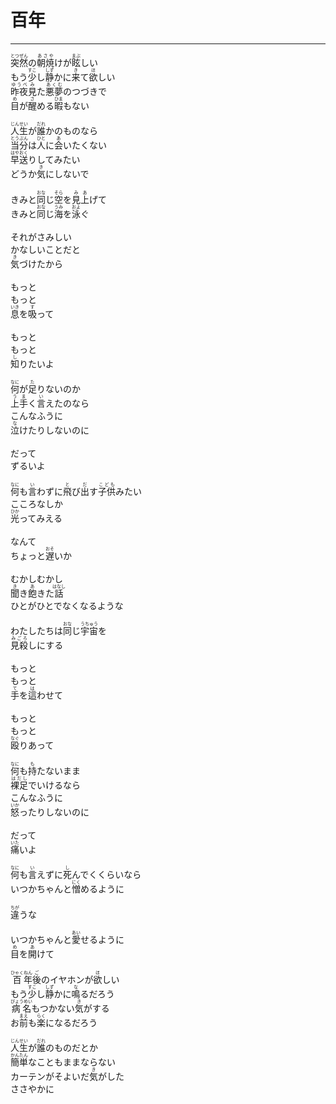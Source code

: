 # 百年
---
<lyric>
<ruby>突然<rt>とつぜん</rt></ruby>の<ruby>朝焼<rt>あさや</rt></ruby>けが<ruby>眩<rt>まぶ</rt></ruby>しい<br/>
もう<ruby>少<rt>すこ</rt></ruby>し<ruby>静<rt>しず</rt></ruby>かに<ruby>来<rt>き</rt></ruby>て<ruby>欲<rt>ほ</rt></ruby>しい<br/>
<ruby>昨夜<rt>ゆうべ</rt></ruby><ruby>見<rt>み</rt></ruby>た<ruby>悪夢<rt>あくむ</rt></ruby>のつづきで<br/>
<ruby>目<rt>め</rt></ruby>が<ruby>醒<rt>さ</rt></ruby>める<ruby>暇<rt>ひま</rt></ruby>もない<br/>
<br/>
<ruby>人生<rt>じんせい</rt></ruby>が<ruby>誰<rt>だれ</rt></ruby>かのものなら<br/>
<ruby>当分<rt>とうぶん</rt></ruby>は<ruby>人<rt>ひと</rt></ruby>に<ruby>会<rt>あ</rt></ruby>いたくない<br/>
<ruby>早送<rt>はやおく</rt></ruby>りしてみたい<br/>
どうか<ruby>気<rt>き</rt></ruby>にしないで<br/>
<br/>
きみと<ruby>同<rt>おな</rt></ruby>じ<ruby>空<rt>そら</rt></ruby>を<ruby>見上<rt>みあ</rt></ruby>げて<br/>
きみと<ruby>同<rt>おな</rt></ruby>じ<ruby>海<rt>うみ</rt></ruby>を<ruby>泳<rt>およ</rt></ruby>ぐ<br/>
<br/>
それがさみしい<br/>
かなしいことだと<br/>
<ruby>気<rt>き</rt></ruby>づけたから<br/>
<br/>
もっと<br/>
もっと<br/>
<ruby>息<rt>いき</rt></ruby>を<ruby>吸<rt>す</rt></ruby>って<br/>
<br/>
もっと<br/>
もっと<br/>
<ruby>知<rt>し</rt></ruby>りたいよ<br/>
<br/>
<ruby>何<rt>なに</rt></ruby>が<ruby>足<rt>た</rt></ruby>りないのか<br/>
<ruby>上手<rt>うま</rt></ruby>く<ruby>言<rt>い</rt></ruby>えたのなら<br/>
こんなふうに<br/>
<ruby>泣<rt>な</rt></ruby>けたりしないのに<br/>
<br/>
だって<br/>
ずるいよ<br/>
<br/>
<ruby>何<rt>なに</rt></ruby>も<ruby>言<rt>い</rt></ruby>わずに<ruby>飛<rt>と</rt></ruby>び<ruby>出<rt>だ</rt></ruby>す<ruby>子供<rt>こども</rt></ruby>みたい<br/>
こころなしか<br/>
<ruby>光<rt>ひか</rt></ruby>ってみえる<br/>
<br/>
なんて<br/>
ちょっと<ruby>遅<rt>おそ</rt></ruby>いか<br/>
<br/>
むかしむかし<br/>
<ruby>聞<rt>き</rt></ruby>き<ruby>飽<rt>あ</rt></ruby>きた<ruby>話<rt>はなし</rt></ruby><br/>
ひとがひとでなくなるような<br/>
<br/>
わたしたちは<ruby>同<rt>おな</rt></ruby>じ<ruby>宇宙<rt>うちゅう</rt></ruby>を<br/>
<ruby>見殺<rt>みごろ</rt></ruby>しにする<br/>
<br/>
もっと<br/>
もっと<br/>
<ruby>手<rt>て</rt></ruby>を<ruby>這<rt>は</rt></ruby>わせて<br/>
<br/>
もっと<br/>
もっと<br/>
<ruby>殴<rt>なぐ</rt></ruby>りあって<br/>
<br/>
<ruby>何<rt>なに</rt></ruby>も<ruby>持<rt>も</rt></ruby>たないまま<br/>
<ruby>裸足<rt>はだし</rt></ruby>でいけるなら<br/>
こんなふうに<br/>
<ruby>怒<rt>いか</rt></ruby>ったりしないのに<br/>
<br/>
だって<br/>
<ruby>痛<rt>いた</rt></ruby>いよ<br/>
<br/>
<ruby>何<rt>なに</rt></ruby>も<ruby>言<rt>い</rt></ruby>えずに<ruby>死<rt>し</rt></ruby>んでくくらいなら<br/>
いつかちゃんと<ruby>憎<rt>にく</rt></ruby>めるように<br/>
<br/>
<ruby>違<rt>ちが</rt></ruby>うな<br/>
<br/>
いつかちゃんと<ruby>愛<rt>あい</rt></ruby>せるように<br/>
<ruby>目<rt>め</rt></ruby>を<ruby>開<rt>あ</rt></ruby>けて<br/>
<br/>
<ruby>百<rt>ひゃく</rt></ruby><ruby>年<rt>ねん</rt></ruby><ruby>後<rt>ご</rt></ruby>のイヤホンが<ruby>欲<rt>ほ</rt></ruby>しい<br/>
もう<ruby>少<rt>すこ</rt></ruby>し<ruby>静<rt>しず</rt></ruby>かに<ruby>鳴<rt>な</rt></ruby>るだろう<br/>
<ruby>病名<rt>びょうめい</rt></ruby>もつかない<ruby>気<rt>き</rt></ruby>がする<br/>
お<ruby>前<rt>まえ</rt></ruby>も<ruby>楽<rt>らく</rt></ruby>になるだろう<br/>
<br/>
<ruby>人生<rt>じんせい</rt></ruby>が<ruby>誰<rt>だれ</rt></ruby>のものだとか<br/>
<ruby>簡単<rt>かんたん</rt></ruby>なこともままならない<br/>
カーテンがそよいだ<ruby>気<rt>き</rt></ruby>がした<br/>
ささやかに<br/>
</lyric>

